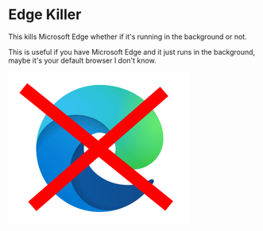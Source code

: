 # Edge Killer
This kills Microsoft Edge whether if it's running in the background or not.

This is useful if you have Microsoft Edge and it just runs in the background, maybe it's your default browser I don't know.

![plot](./icon.png)
